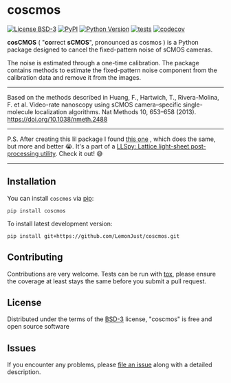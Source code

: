 # coscmos

[![License BSD-3](https://img.shields.io/pypi/l/coscmos.svg?color=green)](https://github.com/LemonJust/coscmos/raw/main/LICENSE)
[![PyPI](https://img.shields.io/pypi/v/coscmos.svg?color=green)](https://pypi.org/project/coscmos)
[![Python Version](https://img.shields.io/pypi/pyversions/coscmos.svg?color=green)](https://python.org)
[![tests](https://github.com/LemonJust/coscmos/workflows/tests/badge.svg)](https://github.com/LemonJust/coscmos/actions)
[![codecov](https://codecov.io/gh/LemonJust/coscmos/branch/main/graph/badge.svg)](https://codecov.io/gh/LemonJust/coscmos)

**cosCMOS** ( "**co**rrect **sCMOS**", pronounced as cosmos ) is a Python package designed to cancel the fixed-pattern noise of sCMOS cameras.

The noise is estimated through a one-time calibration. The package contains methods to estimate the fixed-pattern noise component from the calibration data and remove it from the images.

----------------------------------

Based on the methods described in Huang, F., Hartwich, T., Rivera-Molina, F. et al. Video-rate nanoscopy using sCMOS camera–specific single-molecule localization algorithms. Nat Methods 10, 653–658 (2013). https://doi.org/10.1038/nmeth.2488

----------------------------------

P.S. After creating this lil package I found [this one](https://llspy.readthedocs.io/en/latest/camera.html) , which does the same, but more and better :sob:. It's a part of a [LLSpy: Lattice light-sheet post-processing utility](https://llspy.readthedocs.io/en/latest/?badge=latest). Check it out! :sweat_smile:

----------------------------------

## Installation

You can install `coscmos` via [pip]:

    pip install coscmos



To install latest development version:

    pip install git+https://github.com/LemonJust/coscmos.git

## Contributing

Contributions are very welcome. Tests can be run with [tox], please ensure
the coverage at least stays the same before you submit a pull request.

## License

Distributed under the terms of the [BSD-3] license,
"coscmos" is free and open source software

## Issues

If you encounter any problems, please [file an issue] along with a detailed description.

[napari]: https://github.com/napari/napari
[Cookiecutter]: https://github.com/audreyr/cookiecutter
[MIT]: http://opensource.org/licenses/MIT
[BSD-3]: http://opensource.org/licenses/BSD-3-Clause

[file an issue]: https://github.com/LemonJust/coscmos/issues

[tox]: https://tox.readthedocs.io/en/latest/
[pip]: https://pypi.org/project/pip/
[PyPI]: https://pypi.org/
